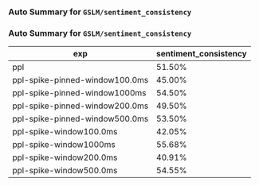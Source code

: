 ### Auto Summary for `GSLM/sentiment_consistency`

### Auto Summary for `GSLM/sentiment_consistency`

<!-- AUTO-GEN: SPLIT TABLE -->
| exp | sentiment_consistency |
| --- | --- |
| ppl | 51.50% |
| ppl-spike-pinned-window100.0ms | 45.00% |
| ppl-spike-pinned-window1000ms | 54.50% |
| ppl-spike-pinned-window200.0ms | 49.50% |
| ppl-spike-pinned-window500.0ms | 53.50% |
| ppl-spike-window100.0ms | 42.05% |
| ppl-spike-window1000ms | 55.68% |
| ppl-spike-window200.0ms | 40.91% |
| ppl-spike-window500.0ms | 54.55% |
<!-- AUTO-GEN: SPLIT TABLE -->
